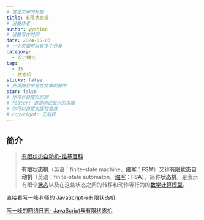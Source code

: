 ```yaml
---
# 这是文章的标题
title: 有限状态机
# 设置作者
author: yyshino
# 设置写作时间
date: 2024-05-03
# 一个页面可以有多个分类
category:
  - 设计模式
tag:
  - JS
  - 状态机
sticky: false
# 此页面会出现在文章收藏中
star: false
# 你可以自定义页脚
# footer: 这是测试显示的页脚
# 你可以自定义版权信息
# copyright: 无版权
---
```




## 简介

>[有限状态自动机-维基百科](https://zh.wikipedia.org/wiki/%E6%9C%89%E9%99%90%E7%8A%B6%E6%80%81%E6%9C%BA)
>
>**有限状态机**（英语：finite-state machine，[缩写](https://zh.wikipedia.org/wiki/縮寫)：**FSM**）又称**有限状态自动机**（英语：finite-state automaton，[缩写](https://zh.wikipedia.org/wiki/縮寫)：**FSA**），简称**状态机**，是表示有限个[状态](https://zh.wikipedia.org/wiki/状态)以及在这些状态之间的转移和动作等行为的[数学计算模型](https://zh.wikipedia.org/wiki/计算模型_(数学))。



直接看阮一峰老师的 JavaScript与有限状态机

[阮一峰的网络日志- JavaScript与有限状态机](https://www.ruanyifeng.com/blog/2013/09/finite-state_machine_for_javascript.html)

